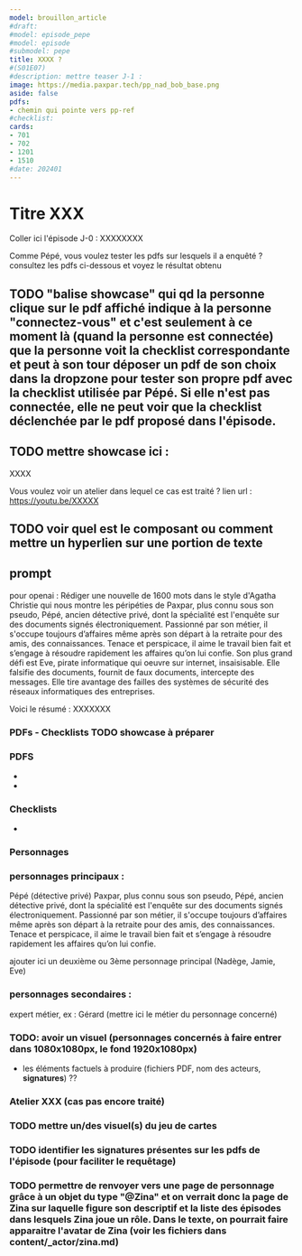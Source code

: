```yaml
---
model: brouillon_article
#draft:
#model: episode_pepe
#model: episode
#submodel: pepe
title: XXXX ? 
#(S01E07)
#description: mettre teaser J-1 : 
image: https://media.paxpar.tech/pp_nad_bob_base.png
aside: false
pdfs:
- chemin qui pointe vers pp-ref 
#checklist:
cards: 
- 701
- 702
- 1201
- 1510
#date: 202401
---
```


# Titre XXX

Coller ici l'épisode J-0 : XXXXXXXX

Comme Pépé, vous voulez tester les pdfs sur lesquels il a enquêté ? consultez les pdfs ci-dessous et voyez le résultat obtenu 
## TODO "balise showcase" qui qd la personne clique sur le pdf affiché indique à la personne "connectez-vous" et c'est seulement à ce moment là (quand la personne est connectée) que la personne voit la checklist correspondante et peut à son tour déposer un pdf de son choix dans la dropzone pour tester son propre pdf avec la checklist utilisée par Pépé. Si elle n'est pas connectée, elle ne peut voir que la checklist déclenchée par le pdf proposé dans l'épisode.

## TODO mettre showcase ici :
XXXX

Vous voulez voir un atelier dans lequel ce cas est traité ?
lien url : https://youtu.be/XXXXX
## TODO voir quel est le composant ou comment mettre un hyperlien sur une portion de texte 

## prompt

pour openai :
Rédiger une nouvelle de 1600 mots dans le style d'Agatha Christie qui nous montre les péripéties de Paxpar, plus connu sous son pseudo, Pépé, ancien détective privé, dont la spécialité est l'enquête sur des documents signés électroniquement. Passionné par son métier, il s'occupe toujours d’affaires même après son départ à la retraite pour des amis, des connaissances. Tenace et perspicace, il aime le travail bien fait et s’engage à résoudre rapidement les affaires qu’on lui confie.
Son plus grand défi est Eve, pirate informatique qui oeuvre sur internet, insaisisable. Elle falsifie des documents, fournit de faux documents, intercepte des messages. Elle tire avantage des failles des systèmes de sécurité des réseaux informatiques des entreprises.

Voici le résumé :
XXXXXXX

### PDFs - Checklists TODO showcase à préparer
### PDFS
-  
- 

### Checklists
- 

### Personnages
### personnages principaux :
Pépé (détective privé)
Paxpar, plus connu sous son pseudo, Pépé, ancien détective privé, dont la spécialité est l'enquête sur des documents signés électroniquement. Passionné par son métier, il s'occupe toujours d’affaires même après son départ à la retraite pour des amis, des connaissances. Tenace et perspicace, il aime le travail bien fait et s’engage à résoudre rapidement les affaires qu’on lui confie.

ajouter ici un deuxième ou 3ème personnage principal (Nadège, Jamie, Eve)

### personnages secondaires :
expert métier, ex : Gérard (mettre ici le métier du personnage concerné)

### TODO: avoir un visuel (personnages concernés à faire entrer dans 1080x1080px, le fond 1920x1080px)

* les éléments factuels à produire (fichiers PDF, nom des acteurs, **signatures**) ??  

### Atelier XXX (cas pas encore traité)

### TODO mettre un/des visuel(s) du jeu de cartes 

### TODO identifier les signatures présentes sur les pdfs de l'épisode (pour faciliter le requêtage)

### TODO permettre de renvoyer vers une page de personnage grâce à un objet du type "@Zina" et on verrait donc la page de Zina sur laquelle figure son descriptif et la liste des épisodes dans lesquels Zina joue un rôle. Dans le texte, on pourrait faire apparaitre l'avatar de Zina (voir les fichiers dans content/_actor/zina.md)